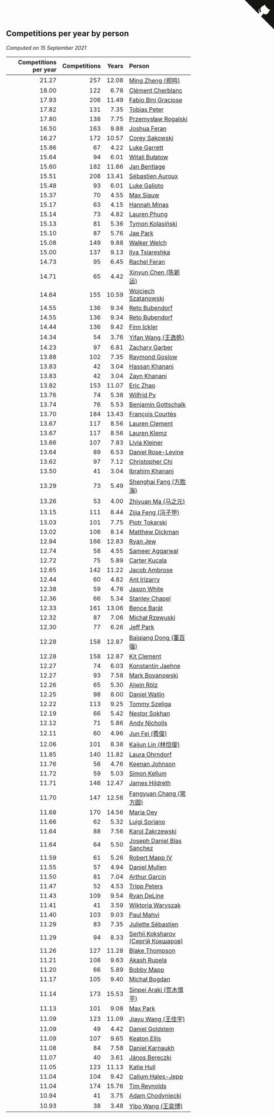 ## Competitions per year by person

*Computed on 15 September 2021*

| Competitions per year | Competitions | Years | Person |
| ---: | ---: | ---: | :--- |
| 21.27 | 257 | 12.08 | [Ming Zheng (郑鸣)](https://www.worldcubeassociation.org/persons/2009ZHEN11) |
| 18.00 | 122 | 6.78 | [Clément Cherblanc](https://www.worldcubeassociation.org/persons/2014CHER05) |
| 17.93 | 206 | 11.49 | [Fabio Bini Graciose](https://www.worldcubeassociation.org/persons/2010GRAC02) |
| 17.82 | 131 | 7.35 | [Tobias Peter](https://www.worldcubeassociation.org/persons/2014PETE03) |
| 17.80 | 138 | 7.75 | [Przemysław Rogalski](https://www.worldcubeassociation.org/persons/2013ROGA02) |
| 16.50 | 163 | 9.88 | [Joshua Feran](https://www.worldcubeassociation.org/persons/2011FERA01) |
| 16.27 | 172 | 10.57 | [Corey Sakowski](https://www.worldcubeassociation.org/persons/2011SAKO01) |
| 15.86 | 67 | 4.22 | [Luke Garrett](https://www.worldcubeassociation.org/persons/2017GARR05) |
| 15.64 | 94 | 6.01 | [Witali Bułatow](https://www.worldcubeassociation.org/persons/2015BUAT01) |
| 15.60 | 182 | 11.66 | [Jan Bentlage](https://www.worldcubeassociation.org/persons/2010BENT01) |
| 15.51 | 208 | 13.41 | [Sébastien Auroux](https://www.worldcubeassociation.org/persons/2008AURO01) |
| 15.48 | 93 | 6.01 | [Luke Galioto](https://www.worldcubeassociation.org/persons/2015GALI02) |
| 15.37 | 70 | 4.55 | [Max Siauw](https://www.worldcubeassociation.org/persons/2017SIAU02) |
| 15.17 | 63 | 4.15 | [Hannah Minas](https://www.worldcubeassociation.org/persons/2017MINA04) |
| 15.14 | 73 | 4.82 | [Lauren Phung](https://www.worldcubeassociation.org/persons/2016PHUN02) |
| 15.13 | 81 | 5.36 | [Tymon Kolasiński](https://www.worldcubeassociation.org/persons/2016KOLA02) |
| 15.10 | 87 | 5.76 | [Jae Park](https://www.worldcubeassociation.org/persons/2015PARK24) |
| 15.08 | 149 | 9.88 | [Walker Welch](https://www.worldcubeassociation.org/persons/2011WELC01) |
| 15.00 | 137 | 9.13 | [Ilya Tsiareshka](https://www.worldcubeassociation.org/persons/2012TERE01) |
| 14.73 | 95 | 6.45 | [Rachel Feran](https://www.worldcubeassociation.org/persons/2015FERA01) |
| 14.71 | 65 | 4.42 | [Xinyun Chen (陈新运)](https://www.worldcubeassociation.org/persons/2017CHEN36) |
| 14.64 | 155 | 10.59 | [Wojciech Szatanowski](https://www.worldcubeassociation.org/persons/2011SZAT01) |
| 14.55 | 136 | 9.34 | [Reto Bubendorf](https://www.worldcubeassociation.org/persons/2012BUBE01) |
| 14.55 | 136 | 9.34 | [Reto Bubendorf](https://www.worldcubeassociation.org/persons/2012BUBE01) |
| 14.44 | 136 | 9.42 | [Finn Ickler](https://www.worldcubeassociation.org/persons/2012ICKL01) |
| 14.34 | 54 | 3.76 | [Yifan Wang (王逸帆)](https://www.worldcubeassociation.org/persons/2017WANY29) |
| 14.23 | 97 | 6.81 | [Zachary Garber](https://www.worldcubeassociation.org/persons/2014GARB01) |
| 13.88 | 102 | 7.35 | [Raymond Goslow](https://www.worldcubeassociation.org/persons/2014GOSL01) |
| 13.83 | 42 | 3.04 | [Hassan Khanani](https://www.worldcubeassociation.org/persons/2018KHAN26) |
| 13.83 | 42 | 3.04 | [Zayn Khanani](https://www.worldcubeassociation.org/persons/2018KHAN28) |
| 13.82 | 153 | 11.07 | [Eric Zhao](https://www.worldcubeassociation.org/persons/2010ZHAO19) |
| 13.76 | 74 | 5.38 | [Wilfrid Py](https://www.worldcubeassociation.org/persons/2016PYWI01) |
| 13.74 | 76 | 5.53 | [Benjamin Gottschalk](https://www.worldcubeassociation.org/persons/2016GOTT01) |
| 13.70 | 184 | 13.43 | [François Courtès](https://www.worldcubeassociation.org/persons/2008COUR01) |
| 13.67 | 117 | 8.56 | [Lauren Clement](https://www.worldcubeassociation.org/persons/2013KLEM01) |
| 13.67 | 117 | 8.56 | [Lauren Klemz](https://www.worldcubeassociation.org/persons/2013KLEM01) |
| 13.66 | 107 | 7.83 | [Livia Kleiner](https://www.worldcubeassociation.org/persons/2013KLEI03) |
| 13.64 | 89 | 6.53 | [Daniel Rose-Levine](https://www.worldcubeassociation.org/persons/2015ROSE01) |
| 13.62 | 97 | 7.12 | [Christopher Chi](https://www.worldcubeassociation.org/persons/2014CHIC01) |
| 13.50 | 41 | 3.04 | [Ibrahim Khanani](https://www.worldcubeassociation.org/persons/2018KHAN27) |
| 13.29 | 73 | 5.49 | [Shenghai Fang (方胜海)](https://www.worldcubeassociation.org/persons/2016FANG01) |
| 13.26 | 53 | 4.00 | [Zhiyuan Ma (马之元)](https://www.worldcubeassociation.org/persons/2017MAZH04) |
| 13.15 | 111 | 8.44 | [Zijia Feng (冯子甲)](https://www.worldcubeassociation.org/persons/2013FENG02) |
| 13.03 | 101 | 7.75 | [Piotr Tokarski](https://www.worldcubeassociation.org/persons/2013TOKA01) |
| 13.02 | 106 | 8.14 | [Matthew Dickman](https://www.worldcubeassociation.org/persons/2013DICK01) |
| 12.94 | 166 | 12.83 | [Ryan Jew](https://www.worldcubeassociation.org/persons/2008JEWR01) |
| 12.74 | 58 | 4.55 | [Sameer Aggarwal](https://www.worldcubeassociation.org/persons/2017AGGA01) |
| 12.72 | 75 | 5.89 | [Carter Kucala](https://www.worldcubeassociation.org/persons/2015KUCA01) |
| 12.65 | 142 | 11.22 | [Jacob Ambrose](https://www.worldcubeassociation.org/persons/2010AMBR01) |
| 12.44 | 60 | 4.82 | [Ant Irizarry](https://www.worldcubeassociation.org/persons/2016IRIZ02) |
| 12.38 | 59 | 4.76 | [Jason White](https://www.worldcubeassociation.org/persons/2016WHIT16) |
| 12.36 | 66 | 5.34 | [Stanley Chapel](https://www.worldcubeassociation.org/persons/2016CHAP04) |
| 12.33 | 161 | 13.06 | [Bence Barát](https://www.worldcubeassociation.org/persons/2008BARA01) |
| 12.32 | 87 | 7.06 | [Michał Rzewuski](https://www.worldcubeassociation.org/persons/2014RZEW01) |
| 12.30 | 77 | 6.26 | [Jeff Park](https://www.worldcubeassociation.org/persons/2015PARK08) |
| 12.28 | 158 | 12.87 | [Baiqiang Dong (董百强)](https://www.worldcubeassociation.org/persons/2008DONG06) |
| 12.28 | 158 | 12.87 | [Kit Clement](https://www.worldcubeassociation.org/persons/2008CLEM01) |
| 12.27 | 74 | 6.03 | [Konstantin Jaehne](https://www.worldcubeassociation.org/persons/2015JAEH01) |
| 12.27 | 93 | 7.58 | [Mark Boyanowski](https://www.worldcubeassociation.org/persons/2014BOYA01) |
| 12.26 | 65 | 5.30 | [Alwin Rölz](https://www.worldcubeassociation.org/persons/2016ROLZ01) |
| 12.25 | 98 | 8.00 | [Daniel Wallin](https://www.worldcubeassociation.org/persons/2013WALL03) |
| 12.22 | 113 | 9.25 | [Tommy Szeliga](https://www.worldcubeassociation.org/persons/2012SZEL01) |
| 12.19 | 66 | 5.42 | [Nestor Sokhan](https://www.worldcubeassociation.org/persons/2016SOKH01) |
| 12.12 | 71 | 5.86 | [Andy Nicholls](https://www.worldcubeassociation.org/persons/2015NICH04) |
| 12.11 | 60 | 4.96 | [Jun Fei (费俊)](https://www.worldcubeassociation.org/persons/2016FEIJ02) |
| 12.06 | 101 | 8.38 | [Kaijun Lin (林恺俊)](https://www.worldcubeassociation.org/persons/2013LINK01) |
| 11.85 | 140 | 11.82 | [Laura Ohrndorf](https://www.worldcubeassociation.org/persons/2009OHRN01) |
| 11.76 | 56 | 4.76 | [Keenan Johnson](https://www.worldcubeassociation.org/persons/2016JOHN30) |
| 11.72 | 59 | 5.03 | [Simon Kellum](https://www.worldcubeassociation.org/persons/2016KELL12) |
| 11.71 | 146 | 12.47 | [James Hildreth](https://www.worldcubeassociation.org/persons/2009HILD01) |
| 11.70 | 147 | 12.56 | [Fangyuan Chang (常方圆)](https://www.worldcubeassociation.org/persons/2009CHAN04) |
| 11.68 | 170 | 14.56 | [Maria Oey](https://www.worldcubeassociation.org/persons/2007OEYM01) |
| 11.66 | 62 | 5.32 | [Luigi Soriano](https://www.worldcubeassociation.org/persons/2016SORI04) |
| 11.64 | 88 | 7.56 | [Karol Zakrzewski](https://www.worldcubeassociation.org/persons/2014ZAKR01) |
| 11.64 | 64 | 5.50 | [Joseph Daniel Blas Sanchez](https://www.worldcubeassociation.org/persons/2016SANC08) |
| 11.59 | 61 | 5.26 | [Robert Mapp IV](https://www.worldcubeassociation.org/persons/2016IVRO01) |
| 11.55 | 57 | 4.94 | [Daniel Mullen](https://www.worldcubeassociation.org/persons/2016MULL04) |
| 11.50 | 81 | 7.04 | [Arthur Garcin](https://www.worldcubeassociation.org/persons/2014GARC27) |
| 11.47 | 52 | 4.53 | [Tripp Peters](https://www.worldcubeassociation.org/persons/2017PETE04) |
| 11.43 | 109 | 9.54 | [Ryan DeLine](https://www.worldcubeassociation.org/persons/2012DELI01) |
| 11.41 | 41 | 3.59 | [Wiktoria Waryszak](https://www.worldcubeassociation.org/persons/2018WARY01) |
| 11.40 | 103 | 9.03 | [Paul Mahvi](https://www.worldcubeassociation.org/persons/2012MAHV01) |
| 11.29 | 83 | 7.35 | [Juliette Sébastien](https://www.worldcubeassociation.org/persons/2014SEBA01) |
| 11.29 | 94 | 8.33 | [Serhii Koksharov (Сергій Кокшаров)](https://www.worldcubeassociation.org/persons/2013KOKS01) |
| 11.26 | 127 | 11.28 | [Blake Thompson](https://www.worldcubeassociation.org/persons/2010THOM03) |
| 11.21 | 108 | 9.63 | [Akash Rupela](https://www.worldcubeassociation.org/persons/2012RUPE01) |
| 11.20 | 66 | 5.89 | [Bobby Mapp](https://www.worldcubeassociation.org/persons/2015MAPP01) |
| 11.17 | 105 | 9.40 | [Michał Bogdan](https://www.worldcubeassociation.org/persons/2012BOGD01) |
| 11.14 | 173 | 15.53 | [Sinpei Araki (荒木慎平)](https://www.worldcubeassociation.org/persons/2006ARAK01) |
| 11.13 | 101 | 9.08 | [Max Park](https://www.worldcubeassociation.org/persons/2012PARK03) |
| 11.09 | 123 | 11.09 | [Jiayu Wang (王佳宇)](https://www.worldcubeassociation.org/persons/2010WANG53) |
| 11.09 | 49 | 4.42 | [Daniel Goldstein](https://www.worldcubeassociation.org/persons/2017GOLD01) |
| 11.09 | 107 | 9.65 | [Keaton Ellis](https://www.worldcubeassociation.org/persons/2012ELLI01) |
| 11.08 | 84 | 7.58 | [Daniel Karnaukh](https://www.worldcubeassociation.org/persons/2014KARN02) |
| 11.07 | 40 | 3.61 | [János Bereczki](https://www.worldcubeassociation.org/persons/2018BERE01) |
| 11.05 | 123 | 11.13 | [Katie Hull](https://www.worldcubeassociation.org/persons/2010HULL01) |
| 11.04 | 104 | 9.42 | [Callum Hales-Jepp](https://www.worldcubeassociation.org/persons/2012HALE01) |
| 11.04 | 174 | 15.76 | [Tim Reynolds](https://www.worldcubeassociation.org/persons/2005REYN01) |
| 10.94 | 41 | 3.75 | [Adam Chodyniecki](https://www.worldcubeassociation.org/persons/2017CHOD02) |
| 10.93 | 38 | 3.48 | [Yibo Wang (王奕博)](https://www.worldcubeassociation.org/persons/2018WANG39) |


<a href="https://github.com/jonatanklosko/wca_statistics" class="github-corner" aria-label="View source on Github"><svg width="80" height="80" viewBox="0 0 250 250" style="fill:#151513; color:#fff; position: absolute; top: 0; border: 0; right: 0;" aria-hidden="true"><path d="M0,0 L115,115 L130,115 L142,142 L250,250 L250,0 Z"></path><path d="M128.3,109.0 C113.8,99.7 119.0,89.6 119.0,89.6 C122.0,82.7 120.5,78.6 120.5,78.6 C119.2,72.0 123.4,76.3 123.4,76.3 C127.3,80.9 125.5,87.3 125.5,87.3 C122.9,97.6 130.6,101.9 134.4,103.2" fill="currentColor" style="transform-origin: 130px 106px;" class="octo-arm"></path><path d="M115.0,115.0 C114.9,115.1 118.7,116.5 119.8,115.4 L133.7,101.6 C136.9,99.2 139.9,98.4 142.2,98.6 C133.8,88.0 127.5,74.4 143.8,58.0 C148.5,53.4 154.0,51.2 159.7,51.0 C160.3,49.4 163.2,43.6 171.4,40.1 C171.4,40.1 176.1,42.5 178.8,56.2 C183.1,58.6 187.2,61.8 190.9,65.4 C194.5,69.0 197.7,73.2 200.1,77.6 C213.8,80.2 216.3,84.9 216.3,84.9 C212.7,93.1 206.9,96.0 205.4,96.6 C205.1,102.4 203.0,107.8 198.3,112.5 C181.9,128.9 168.3,122.5 157.7,114.1 C157.9,116.9 156.7,120.9 152.7,124.9 L141.0,136.5 C139.8,137.7 141.6,141.9 141.8,141.8 Z" fill="currentColor" class="octo-body"></path></svg></a><style>.github-corner:hover .octo-arm{animation:octocat-wave 560ms ease-in-out}@keyframes octocat-wave{0%,100%{transform:rotate(0)}20%,60%{transform:rotate(-25deg)}40%,80%{transform:rotate(10deg)}}@media (max-width:500px){.github-corner:hover .octo-arm{animation:none}.github-corner .octo-arm{animation:octocat-wave 560ms ease-in-out}}</style>
